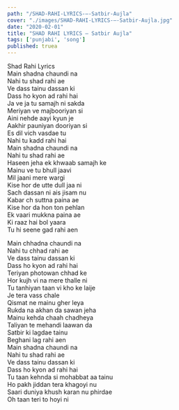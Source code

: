 ```yaml
---
path: "/SHAD-RAHI-LYRICS-–-Satbir-Aujla"
cover: "./images/SHAD-RAHI-LYRICS-–-Satbir-Aujla.jpg"
date: "2020-02-01"
title: "SHAD RAHI LYRICS – Satbir Aujla"
tags: ['punjabi', 'song']
published: truea
---
```

  
Shad Rahi Lyrics  
Main shadna chaundi na  
Nahi tu shad rahi ae  
Ve dass tainu dassan ki  
Dass ho kyon ad rahi hai  
Ja ve ja tu samajh ni sakda  
Meriyan ve majbooriyan si  
Aini nehde aayi kyun je  
Aakhir pauniyan dooriyan si  
Es dil vich vasdae tu  
Nahi tu kadd rahi hai  
Main shadna chaundi na  
Nahi tu shad rahi ae  
Haseen jeha ek khwaab samajh ke  
Mainu ve tu bhull jaavi  
Mil jaani mere wargi  
Kise hor de utte dull jaa ni  
Sach dassan ni ais jisam nu  
Kabar ch suttna paina ae  
Kise hor da hon ton pehlan  
Ek vaari mukkna paina ae  
Ki raaz hai bol yaara  
Tu hi seene gad rahi aen  
  
  
  
  
  
  
Main chhadna chaundi na  
Nahi tu chhad rahi ae  
Ve dass tainu dassan ki  
Dass ho kyon ad rahi hai  
Teriyan photowan chhad ke  
Hor kujh vi na mere thalle ni  
Tu tanhiyan taan vi kho ke laije  
Je tera vass chale  
Qismat ne mainu gher leya  
Rukda na akhan da sawan jeha  
Mainu kehda chaah chadheya  
Taliyan te mehandi laawan da  
Satbir ki lagdae tainu  
Beghani lag rahi aen  
Main shadna chaundi na  
Nahi tu shad rahi ae  
Ve dass tainu dassan ki  
Dass ho kyon ad rahi hai  
Tu taan kehnda si mohabbat aa tainu  
Ho pakh jiddan tera khagoyi nu  
Saari duniya khush karan nu phirdae  
Oh taan teri to hoyi ni  
